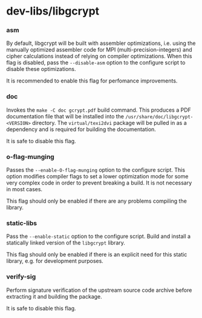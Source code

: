 # dev-libs/libgcrypt

### asm
By default, libgcrypt will be built with assembler optimizations, i.e. using the manually optimized assembler code for MPI (multi-precision-integers) and cipher calculations instead of relying on compiler optimizations. When this flag is disabled, pass the `--disable-asm` option to the configure script to disable these optimizations.

It is recommended to enable this flag for perfomance improvements.

### doc
Invokes the `make -C doc gcrypt.pdf` build command. This produces a PDF documentation file that will be installed into the `/usr/share/doc/libgcrypt-<VERSION>` directory. The `virtual/texi2dvi` package will be pulled in as a dependency and is required for building the documentation.

It is safe to disable this flag.

### o-flag-munging
Passes the `--enable-O-flag-munging` option to the configure script. This option modifies compiler flags to set a lower optimization mode for some very complex code in order to prevent breaking a build. It is not necessary in most cases.

This flag should only be enabled if there are any problems compiling the library.

### static-libs
Pass the `--enable-static` option to the configure script. Build and install a statically linked version of the `libgcrypt` library.

This flag should only be enabled if there is an explicit need for this static library, e.g. for development purposes.

### verify-sig
Perform signature verification of the upstream source code archive before extracting it and building the package.

It is safe to disable this flag.
